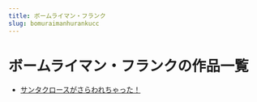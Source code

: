 ```yaml
---
title: ボームライマン・フランク
slug: bomuraimanhurankucc
---
```


# ボームライマン・フランクの作品一覧

- [サンタクロースがさらわれちゃった！](santakurosugasarawarechiyatsuta86)

